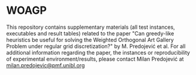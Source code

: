 # WOAGP
This repository contains supplementary materials (all test instances, executables and result tables) related to the paper  "Can greedy-like heuristics be useful for solving the Weighted Orthogonal Art Gallery Problem under regular grid discretization?" by M. Predojević et al.  For all additional information regarding the paper, the instances or reproducibility of experimental environment/results, please  contact Milan Predojević at milan.predojevic@pmf.unibl.org
